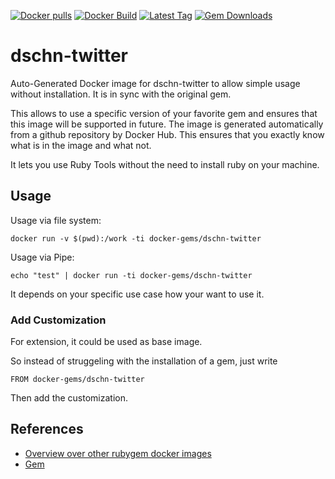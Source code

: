 [![Docker pulls](https://img.shields.io/docker/pulls/rubygem/dschn-twitter.svg)](https://hub.docker.com/r/rubygem/dschn-twitter/)
[![Docker Build](https://img.shields.io/docker/automated/rubygem/dschn-twitter.svg)](https://hub.docker.com/r/rubygem/dschn-twitter/)
[![Latest Tag](https://img.shields.io/github/tag/docker-rubygem/dschn-twitter.svg)](https://hub.docker.com/r/rubygem/dschn-twitter/)
[![Gem Downloads](https://img.shields.io/gem/dt/dschn-twitter.svg)](https://rubygems.org/gems/dschn-twitter/)
# dschn-twitter

Auto-Generated Docker image for dschn-twitter to allow simple usage without installation.
It is in sync with the original gem.

This allows to use a specific version of your favorite gem and ensures that this image will be supported in future.
The image is generated automatically from a github repository by Docker Hub.
This ensures that you exactly know what is in the image and what not.

It lets you use Ruby Tools without the need to install ruby on your machine.

## Usage

Usage via file system:

`docker run -v $(pwd):/work -ti docker-gems/dschn-twitter`

Usage via Pipe:

`echo "test" | docker run -ti docker-gems/dschn-twitter`

It depends on your specific use case how your want to use it.

### Add Customization

For extension, it could be used as base image.

So instead of struggeling with the installation of a gem, just write

`FROM docker-gems/dschn-twitter`

Then add the customization.

## References

 - [Overview over other rubygem docker images](https://github.com/thinkbot/docker-rubygem)
 - [Gem](https://rubygems.org/gems/dschn-twitter/)
